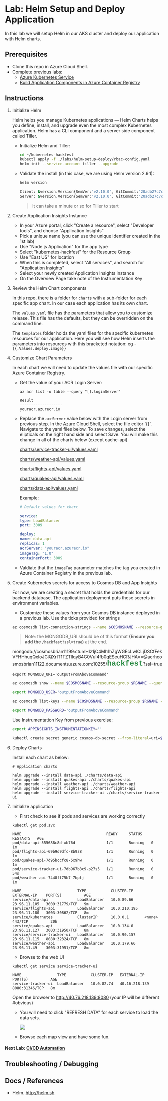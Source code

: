 # Lab: Helm Setup and Deploy Application

In this lab we will setup Helm in our AKS cluster and deploy our application with Helm charts.

## Prerequisites 

* Clone this repo in Azure Cloud Shell.
* Complete previous labs:
    * [Azure Kubernetes Service](../create-aks-cluster/README.md)
    * [Build Application Components in Azure Container Registry](../build-application/README.md)

## Instructions

1. Initialize Helm
    
    Helm helps you manage Kubernetes applications — Helm Charts helps you define, install, and upgrade even the most complex Kubernetes application. Helm has a CLI component and a server side component called Tiller. 
    * Initialize Helm and Tiller:

        ```bash
        cd ~/kubernetes-hackfest
        kubectl apply -f ./labs/helm-setup-deploy/rbac-config.yaml
        helm init --service-account tiller --upgrade
        ```

    * Validate the install (in this case, we are using Helm version 2.9.1):
        ```bash
        helm version
        ```
    
        ```bash
        Client: &version.Version{SemVer:"v2.10.0", GitCommit:"20adb27c7c5868466912eebdf6664e7390ebe710", GitTreeState:"clean"}
        Server: &version.Version{SemVer:"v2.10.0", GitCommit:"20adb27c7c5868466912eebdf6664e7390ebe710", GitTreeState:"clean"}
        ```

        > It can take a minute or so for Tiller to start

2. Create Application Insights Instance

    * In your Azure portal, click "Create a resource", select "Developer tools", and choose "Application Insights"
    * Pick a unique name (you can use the unique identifier created in the 1st lab)
    * Use "Node.js Application" for the app type
    * Select "kubernetes-hackfest" for the Resource Group
    * Use "East US" for location
    * When this is completed, select "All services", and search for "Application Insights" 
    * Select your newly created Application Insights instance
    * On the Overview Page take note of the Instrumentation Key

3. Review the Helm Chart components

    In this repo, there is a folder for `charts` with a sub-folder for each specific app chart. In our case each application has its own chart. 

    The `values.yaml` file has the parameters that allow you to customize release. This file has the defaults, but they can be overridden on the command line. 

    The `templates` folder holds the yaml files for the specific kubernetes resources for our application. Here you will see how Helm inserts the parameters into resources with this bracketed notation: eg -  `{{.Values.deploy.image}}`


4. Customize Chart Parameters

    In each chart we will need to update the values file with our specific Azure Container Registry. 

    * Get the value of your ACR Login Server:

        ```
        az acr list -o table --query "[].loginServer"

        Result
        -------------------
        youracr.azurecr.io

        ```
    
    * Replace the `acrServer` value below with the Login server from previous step. In the Azure Cloud Shell, select the file editor '{}'.  Navigate to the yaml files below.  To save changes, select the elipticals on the right hand side and select Save. You will make this change in all of the charts below (except cache-api)
    
        [charts/service-tracker-ui/values.yaml](../../charts/service-tracker-ui/values.yaml)

        [charts/weather-api/values.yaml](../../charts/weather-api/values.yaml)

        [charts/flights-api/values.yaml](../../charts/flights-api/values.yaml)

        [charts/quakes-api/values.yaml](../../charts/quakes-api/values.yaml)

        [charts/data-api/values.yaml](../../charts/data-api/values.yaml)

        Example:
        ```yaml
        # Default values for chart

        service:
        type: LoadBalancer
        port: 3009

        deploy:
        name: data-api
        replicas: 1
        acrServer: "youracr.azurecr.io"
        imageTag: "1.0"
        containerPort: 3009
        ```

    * Valdiate that the `imageTag` parameter matches the tag you created in Azure Container Registry in the previous lab.

5. Create Kubernetes secrets for access to Cosmos DB and App Insights

    For now, we are creating a secret that holds the credentials for our backend database. The application deployment puts these secrets in environment variables. 

    * Customize these values from your Cosmos DB instance deployed in a previous lab. Use the ticks provided for strings
    
    ```bash
    az cosmosdb list-connection-strings --name $COSMOSNAME --resource-group $RGNAME
    ```

    > Note: the MONGODB_URI should be of this format **(Ensure you add the `/hackfest?ssl=true`)** at the end. 
    
    mongodb://cosmosbrian11199:ctumHIz1jC4Mh1hZgWGEcLwlCLjDSCfFekVFHHhuqQxIoJGiQXrIT1TZTllqyB4G0VuI4fb0qESeuHCRJHA==@acrhcosmosbrian11122.documents.azure.com:10255/<strong style="font-size:24px; font-family:courier; color:#308e48">hackfest</strong>?ssl=true

    ```
    export MONGODB_URI='outputFromAboveCommand'
    ```
    ```bash
    az cosmosdb show --name $COSMOSNAME --resource-group $RGNAME --query "name" -o tsv

    export MONGODB_USER='outputFromAboveCommand'
    ```
    ```bash
    az cosmosdb list-keys --name $COSMOSNAME --resource-group $RGNAME --query "primaryMasterKey" -o tsv

    export MONGODB_PASSWORD='outputFromAboveCommand'
    ```
    
    Use Instrumentation Key from previous exercise:      
    ```bash
    export APPINSIGHTS_INSTRUMENTATIONKEY=''
    ```

    ```bash
    kubectl create secret generic cosmos-db-secret --from-literal=uri=$MONGODB_URI --from-literal=user=$MONGODB_USER --from-literal=pwd=$MONGODB_PASSWORD --from-literal=appinsights=$APPINSIGHTS_INSTRUMENTATIONKEY
    ```


6. Deploy Charts

    Install each chart as below:

    ```
    # Application charts 

    helm upgrade --install data-api ./charts/data-api
    helm upgrade --install quakes-api ./charts/quakes-api
    helm upgrade --install weather-api ./charts/weather-api
    helm upgrade --install flights-api ./charts/flights-api
    helm upgrade --install service-tracker-ui ./charts/service-tracker-ui
    ```

6. Initialize application

    * First check to see if pods and services are working correctly

    ```
    kubectl get pod,svc

    NAME                                      READY     STATUS    RESTARTS   AGE
    pod/data-api-555688c8d-xb76d              1/1       Running   0          1m
    pod/flights-api-69b9d9dfc-8b9z8           1/1       Running   0          1m
    pod/quakes-api-7d95bccfc8-5x9hw           1/1       Running   0          1m
    pod/service-tracker-ui-7db967b8c9-p27s5   1/1       Running   0          54s
    pod/weather-api-7448ff75b7-7bptj          1/1       Running   0          1m

    NAME                         TYPE           CLUSTER-IP     EXTERNAL-IP    PORT(S)          AGE
    service/data-api             LoadBalancer   10.0.89.66     23.96.11.105   3009:31779/TCP   9m
    service/flights-api          LoadBalancer   10.0.210.195   23.96.11.180   3003:30862/TCP   8m
    service/kubernetes           ClusterIP      10.0.0.1       <none>         443/TCP          20h
    service/quakes-api           LoadBalancer   10.0.134.0     23.96.11.127   3003:31950/TCP   8m
    service/service-tracker-ui   LoadBalancer   10.0.90.157    23.96.11.115   8080:32324/TCP   8m
    service/weather-api          LoadBalancer   10.0.179.66    23.96.11.49    3003:31951/TCP   8m
    ```

    * Browse to the web UI

    ```
    kubectl get service service-tracker-ui

    NAME                TYPE           CLUSTER-IP   EXTERNAL-IP     PORT(S)          AGE
    service-tracker-ui  LoadBalancer   10.0.82.74   40.16.218.139   8080:31346/TCP   8m
    ```

    Open the browser to http://40.76.218.139:8080 (your IP will be different #obvious)

    * You will need to click "REFRESH DATA" for each service to load the data sets.

        ![](service-tracker-ui.png)

    * Browse each map view and have some fun.

#### Next Lab: [CI/CD Automation](../cicd-automation/README.md)

## Troubleshooting / Debugging


## Docs / References

* Helm. http://helm.sh
